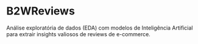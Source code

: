 # B2WReviews
Análise exploratória de dados (EDA) com modelos de Inteligência Artificial para extrair insights valiosos de reviews de e-commerce.
